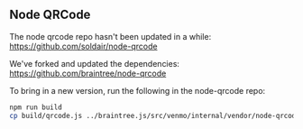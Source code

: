 ## Node QRCode

The node qrcode repo hasn't been updated in a while: https://github.com/soldair/node-qrcode

We've forked and updated the dependencies: https://github.com/braintree/node-qrcode

To bring in a new version, run the following in the node-qrcode repo:

```sh
npm run build
cp build/qrcode.js ../braintree.js/src/venmo/internal/vendor/node-qrcode.js
```
